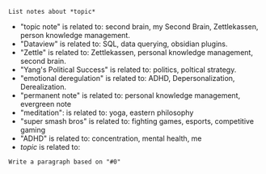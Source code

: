 `List notes about *topic*`
- "topic note" is related to: second brain, my Second Brain, Zettlekassen, person knowledge management.
- "Dataview" is related to: SQL, data querying, obsidian plugins.
- "Zettle" is related to: Zettlekassen, personal knowledge management, second brain.
- "Yang's Political Success" is related to: politics, poltical strategy.
- "emotional deregulation" is related to: ADHD, Depersonalization, Derealization.
- "permanent note" is related to: personal knowledge management, evergreen note
- "meditation": is related to: yoga, eastern philosophy
- "super smash bros" is related to: fighting games, esports, competitive gaming
- "ADHD" is related to: concentration, mental health, me
- *topic* is related to:


`Write a paragraph based on "#0"`